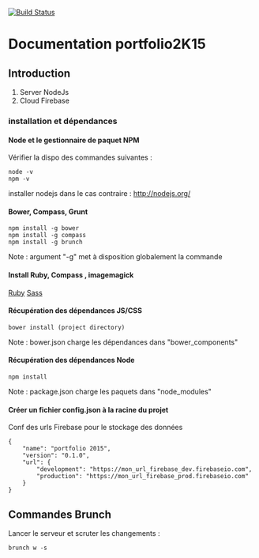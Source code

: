 [![Build Status](https://travis-ci.org/manugorre/portfolio2015.svg)](https://travis-ci.org/manugorre/portfolio2015)

# Documentation portfolio2K15

## Introduction

1. Server NodeJs
2. Cloud Firebase


### installation et dépendances

#### Node et le gestionnaire de paquet NPM

Vérifier la dispo des  commandes suivantes :

```JS
node -v
npm -v
```

installer nodejs dans le cas contraire : http://nodejs.org/


#### Bower, Compass, Grunt

```JS
npm install -g bower
npm install -g compass
npm install -g brunch
```

Note : argument "-g" met à disposition globalement la commande


#### Install Ruby, Compass , imagemagick

[Ruby](http://www.ruby-lang.org/en/downloads/)
[Sass](http://sass-lang.com/tutorial.html)

#### Récupération des dépendances JS/CSS

```JS
bower install (project directory)
```

Note : bower.json charge les dépendances dans "bower_components"



#### Récupération des dépendances Node

```JS
npm install
```

Note : package.json charge les paquets dans "node_modules"

#### Créer un fichier config.json à la racine du projet

Conf des urls Firebase pour le stockage des données

```JS
{
	"name": "portfolio 2015",
	"version": "0.1.0",
	"url": {
		"development": "https://mon_url_firebase_dev.firebaseio.com",
		"production": "https://mon_url_firebase_prod.firebaseio.com"
	}
}

```

## Commandes Brunch

Lancer le serveur et scruter les changements :

```JS
brunch w -s
```
